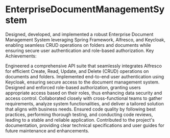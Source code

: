 # EnterpriseDocumentManagementSystem
Designed, developed, and implemented a robust Enterprise Document Management System leveraging Spring Framework, Alfresco, and Keycloak, enabling seamless CRUD operations on folders and documents while ensuring secure user authentication and role-based authorization.
Key Achievements:

Engineered a comprehensive API suite that seamlessly integrates Alfresco for efficient Create, Read, Update, and Delete (CRUD) operations on documents and folders.
Implemented end-to-end user authentication using Keycloak, ensuring secure access to the document management system.
Designed and enforced role-based authorization, granting users appropriate access based on their roles, thus enhancing data security and access control.
Collaborated closely with cross-functional teams to gather requirements, analyze system functionalities, and deliver a tailored solution that aligns with business needs.
Ensured code quality by following best practices, performing thorough testing, and conducting code reviews, leading to a stable and reliable application.
Contributed to the project's documentation, providing clear technical specifications and user guides for future maintenance and enhancements.
